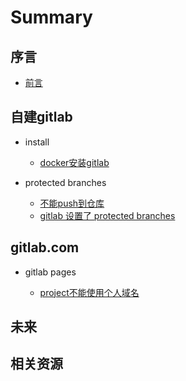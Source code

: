 # Summary

## 序言

* [前言](README.md)

## 自建gitlab

* install 

    * [docker安装gitlab](post/install-gitlab-with-docker.md)

* protected branches
    * [不能push到仓库](post/not-allowed-to-push-code-to-protected-branches.md)
    * [gitlab 设置了 protected branches](post/gitlab-protected-branches.md)

## gitlab.com

* gitlab pages 

    * [project不能使用个人域名](post/project-cannot-set-domain.md)


## 未来


## 相关资源


